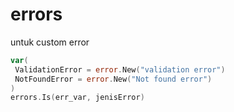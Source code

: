 # errors

untuk custom error

```go
var(
 ValidationError = error.New("validation error")
 NotFoundError = error.New("Not found error")
)
errors.Is(err_var, jenisError)
```
